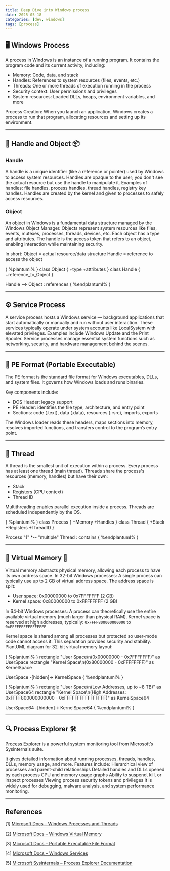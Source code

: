 ```yaml
---
title: Deep Dive into Windows process
date: 2025-05-18
categories: [dev, windows]
tags: [process]
---
```


## 🖥️ Windows Process

A process in Windows is an instance of a running program. It contains the program code and its current activity, including:

- Memory: Code, data, and stack
- Handles: References to system resources (files, events, etc.)
- Threads: One or more threads of execution running in the process
- Security context: User permissions and privileges
- System resources: Loaded DLLs, heaps, environment variables, and more

Process Creation: When you launch an application, Windows creates a process to run that program, allocating resources and setting up its environment.

---

## 🔑 Handle and Object 📦

### Handle

A handle is a unique identifier (like a reference or pointer) used by Windows to access system resources.
Handles are opaque to the user; you don't see the actual resource but use the handle to manipulate it.
Examples of handles: file handles, process handles, thread handles, registry key handles.
Handles are created by the kernel and given to processes to safely access resources.

### Object

An object in Windows is a fundamental data structure managed by the Windows Object Manager.
Objects represent system resources like files, events, mutexes, processes, threads, devices, etc.
Each object has a type and attributes.
The handle is the access token that refers to an object, enabling interaction while maintaining security.

In short:
Object = actual resource/data structure
Handle = reference to access the object

{ %plantuml% }
class Object {
  +type
  +attributes
}
class Handle {
  +reference_to_Object
}

Handle --> Object : references
{ %endplantuml% }

---

## ⚙️ Service Process

A service process hosts a Windows service — background applications that start automatically or manually and run without user interaction. These services typically operate under system accounts like LocalSystem with elevated privileges. Examples include Windows Update and the Print Spooler. Service processes manage essential system functions such as networking, security, and hardware management behind the scenes.

---

## 📂 PE Format (Portable Executable)


The PE format is the standard file format for Windows executables, DLLs, and system files. It governs how Windows loads and runs binaries.

Key components include:

- DOS Header: legacy support
- PE Header: identifies the file type, architecture, and entry point
- Sections: code (.text), data (.data), resources (.rsrc), imports, exports

The Windows loader reads these headers, maps sections into memory, resolves imported functions, and transfers control to the program’s entry point.

---

## 🧵 Thread

A thread is the smallest unit of execution within a process.
Every process has at least one thread (main thread).
Threads share the process's resources (memory, handles) but have their own:

- Stack
- Registers (CPU context)
- Thread ID

Multithreading enables parallel execution inside a process.
Threads are scheduled independently by the OS.

{ %plantuml% }
class Process {
  +Memory
  +Handles
}
class Thread {
  +Stack
  +Registers
  +ThreadID
}

Process "1" *-- "multiple" Thread : contains
{ %endplantuml% }

---

## 🧠 Virtual Memory 💾

Virtual memory abstracts physical memory, allowing each process to have its own address space.
In 32-bit Windows processes:
A single process can typically use up to 2 GB of virtual address space.
The address space is split:

- User space: 0x00000000 to 0x7FFFFFFF (2 GB)
- Kernel space: 0x80000000 to 0xFFFFFFFF (2 GB)

In 64-bit Windows processes:
A process can theoretically use the entire available virtual memory (much larger than physical RAM).
Kernel space is reserved at high addresses, typically:
`0xFFFF800000000000` to `0xFFFFFFFFFFFFFFFF`

Kernel space is shared among all processes but protected so user-mode code cannot access it.
This separation provides security and stability.
PlantUML diagram for 32-bit virtual memory layout:

{ %plantuml% }
rectangle "User Space\n(0x00000000 - 0x7FFFFFFF)" as UserSpace
rectangle "Kernel Space\n(0x80000000 - 0xFFFFFFFF)" as KernelSpace

UserSpace -[hidden]-> KernelSpace
{ %endplantuml% }

{ %plantuml% }
rectangle "User Space\n(Low Addresses, up to ~8 TB)" as UserSpace64
rectangle "Kernel Space\n(High Addresses: 0xFFFF800000000000 - 0xFFFFFFFFFFFFFFFF)" as KernelSpace64

UserSpace64 -[hidden]-> KernelSpace64
{ %endplantuml% }

---

## 🔍 Process Explorer 🛠️

[Process Explorer](https://learn.microsoft.com/en-us/sysinternals/downloads/process-explorer) is a powerful system monitoring tool from Microsoft’s Sysinternals suite.

It gives detailed information about running processes, threads, handles, DLLs, memory usage, and more.
Features include:
Hierarchical view of processes and parent-child relationships
Detailed handles and DLLs opened by each process
CPU and memory usage graphs
Ability to suspend, kill, or inspect processes
Viewing process security tokens and privileges
It is widely used for debugging, malware analysis, and system performance monitoring.

---

## References

[1] [Microsoft Docs – Windows Processes and Threads](https://learn.microsoft.com/en-us/windows/win32/procthread/processes-and-threads)

[2] [Microsoft Docs – Windows Virtual Memory](https://learn.microsoft.com/en-us/windows/win32/memory/virtual-memory)

[3] [Microsoft Docs – Portable Executable File Format](https://learn.microsoft.com/en-us/windows/win32/debug/pe-format)

[4] [Microsoft Docs – Windows Services](https://learn.microsoft.com/en-us/windows/win31/services/services)

[5] [Microsoft Sysinternals – Process Explorer Documentation](https://learn.microsoft.com/en-us/sysinternals/downloads/process-explorer)

